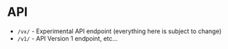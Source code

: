 # API

* `/vx/` - Experimental API endpoint (everything here is subject to change)
* `/v1/` - API Version 1 endpoint, etc...
